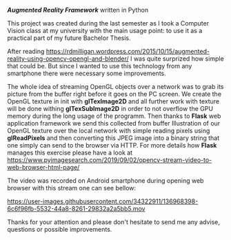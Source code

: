 ***Augmented Reality Framework*** written in Python

This project was created during the last semester as I took a Computer Vision class at my university with the main usage point: to use it as a practical part of my future Bachelor Thesis.

After reading https://rdmilligan.wordpress.com/2015/10/15/augmented-reality-using-opencv-opengl-and-blender/ I was quite surprized how simple that could be. But since I wanted to use this technology from any smartphone there were necessary some improvements.

The whole idea of streaming OpenGL objects over a network was to grab its picture from the buffer right before it goes on the PC screen. We create the OpenGL texture in init with **glTexImage2D** and all further work with texture will be done withing **glTexSubImage2D** in order to not overflow the GPU memory during the long usage of the programm. Then thanks to **Flask** web application framework we send this collected from buffer Illustration of our OpenGL texture over the local network with simple reading pixels using **glReadPixels** and then converting this JPEG image into a binary string that one simply can send to the browser via HTTP. For more details how **Flask** manages this exercise please have a look at https://www.pyimagesearch.com/2019/09/02/opencv-stream-video-to-web-browser-html-page/

The video was recorded on Android smartphone during opening web browser with this stream one can see bellow:

https://user-images.githubusercontent.com/34322911/136968398-6c6f96fb-5532-44a8-8261-29832a2a5bb5.mov

Thanks for your attention and please don't hesitate to send me any advise, questions or possible improvements.

